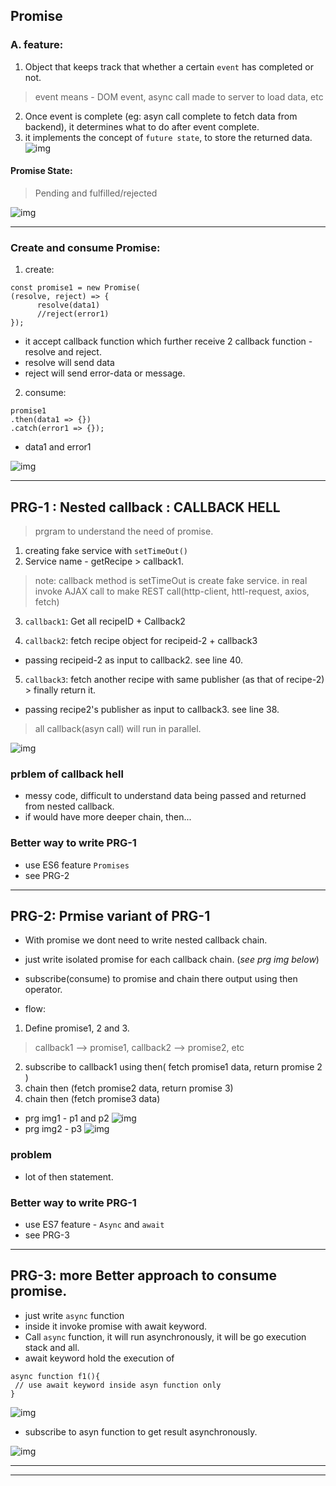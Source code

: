 ## Promise

### A. feature:
1. Object that keeps track that whether a certain `event` has completed or not.
> event means - DOM event, async call made to server to load data, etc

2. Once event is complete (eg: asyn call complete to fetch data from backend), it determines what to do after event complete.
3. it implements the concept of `future state`, to store the returned data.
![img](https://github.com/lekhrajdinkar/javaScript/blob/master/NOTES_JS/asset/jonas/promise/01.jpg)

#### Promise State: 
> Pending and  fulfilled/rejected

![img](https://github.com/lekhrajdinkar/javaScript/blob/master/NOTES_JS/asset/jonas/promise/01_1.jpg)

***

### Create and consume Promise:
1. create:
```
const promise1 = new Promise(
(resolve, reject) => {
      resolve(data1)
      //reject(error1)
});
```
- it accept callback function which further receive 2 callback function - resolve and reject.
- resolve will send data
- reject will send error-data or message.

2. consume: 
```
promise1
.then(data1 => {})
.catch(error1 => {});
```
- data1 and error1 

![img](https://github.com/lekhrajdinkar/javaScript/blob/master/NOTES_JS/asset/jonas/promise/02.jpg)
***

## PRG-1 : Nested callback : CALLBACK HELL
> prgram to understand the need of promise.

1. creating fake service with `setTimeOut()`
2. Service name - getRecipe > callback1. 

> note: callback method is setTimeOut is create fake service. in real invoke AJAX call to make REST call(http-client, httl-request, axios, fetch)

3. `callback1`: Get all recipeID + Callback2

4. `callback2`: fetch recipe object for recipeid-2 + callback3
- passing recipeid-2 as input to callback2. see line 40.

5. `callback3`: fetch another recipe with same publisher (as that of recipe-2) > finally return it.
- passing recipe2's publisher as input to callback3. see line 38.

> all callback(asyn call) will run in parallel.

![img](https://github.com/lekhrajdinkar/javaScript/blob/master/NOTES_JS/asset/jonas/promise/03.jpg)

### prblem of callback hell
- messy code, difficult to understand data being passed and returned from nested callback.
- if would have more deeper chain, then...

### Better way to write PRG-1
- use ES6 feature `Promises`
- see PRG-2
***

## PRG-2: Prmise variant of PRG-1
- With promise we dont need to write nested callback chain.
- just write isolated promise for each callback chain. (_see prg img below_)
- subscribe(consume) to promise and chain there output using then operator.

- flow: 
1. Define promise1, 2 and 3.
> callback1 --> promise1, callback2 --> promise2, etc

2. subscribe to callback1 using then( fetch promise1 data, return promise 2 )
3. chain then (fetch promise2 data, return promise 3)
4. chain then (fetch promise3 data)

- prg img1 - p1 and p2
![img](https://github.com/lekhrajdinkar/javaScript/blob/master/NOTES_JS/asset/jonas/promise/05.jpg)
- prg img2 - p3
![img](https://github.com/lekhrajdinkar/javaScript/blob/master/NOTES_JS/asset/jonas/promise/05_2.jpg)

### problem
- lot of then statement.

### Better way to write PRG-1
- use ES7 feature - `Async` and `await`
- see PRG-3
***

## PRG-3: more Better approach to consume promise.
- just write `async` function
- inside it invoke promise with await keyword.
- Call `async` function, it will run asynchronously, it will be go execution stack and all.
- await keyword hold the execution of 
```
async function f1(){
 // use await keyword inside asyn function only
}
```

![img](https://github.com/lekhrajdinkar/javaScript/blob/master/NOTES_JS/asset/jonas/promise/06_1.jpg)

- subscribe to asyn function to get result asynchronously.

![img](https://github.com/lekhrajdinkar/javaScript/blob/master/NOTES_JS/asset/jonas/promise/06_2.jpg)

***
___





